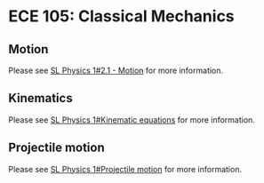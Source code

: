 # ECE 105: Classical Mechanics

## Motion

Please see [SL Physics 1#2.1 - Motion](/g11/sph3u7/#21-motion) for more information.

## Kinematics

Please see [SL Physics 1#Kinematic equations](/g11/sph3u7/#kinematic-equations) for more information.

## Projectile motion

Please see [SL Physics 1#Projectile motion](/g11/sph3u7/#projectile-motion) for more information.
